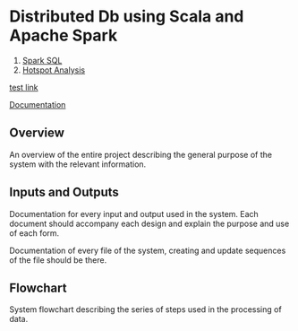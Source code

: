 # Distributed Db using Scala and Apache Spark
1. [Spark SQL](https://jwgrogan.github.io/distributeDb-dpas-su20/docs/spark-sql-pdf.pdf)
2. [Hotspot Analysis](https://jwgrogan.github.io/distributeDb-dpas-su20/docs/hotspot-analysis-pdf.pdf)

[test link](https://jwgrogan.github.io/distributeDb-dpas-su20/test.md)

[Documentation]()

## Overview
An overview of the entire project describing the general purpose of the system with the relevant information.

## Inputs and Outputs
Documentation for every input and output used in the system. Each document should accompany each design and explain the purpose and use of each form.


Documentation of every file of the system, creating and update sequences of the file should be there.

## Flowchart
System flowchart describing the series of steps used in the processing of data.

